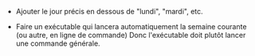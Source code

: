 * Ajouter le jour précis en dessous de "lundi", "mardi", etc.

* Faire un exécutable qui lancera automatiquement la semaine courante (ou autre, en ligne de commande)
  Donc l'exécutable doit plutôt lancer une commande générale.
